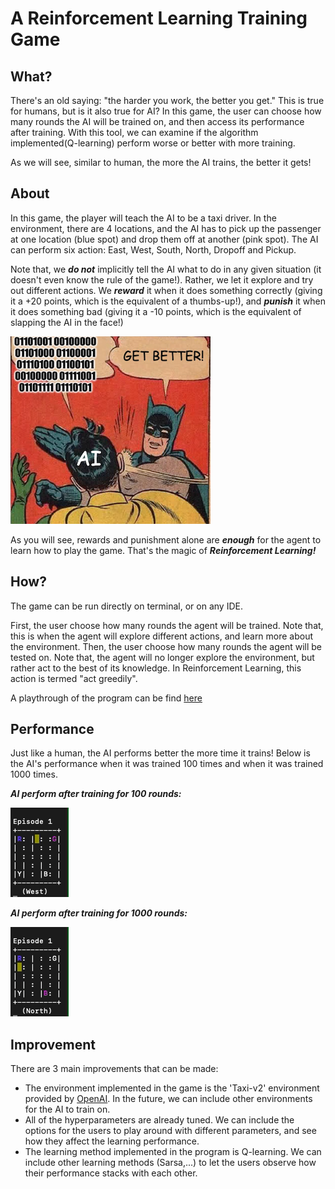 # A Reinforcement Learning Training Game

## What?
There's an old saying: "the harder you work, the better you get." This is true for humans, but is it also true for AI? In this game, the user can choose how many rounds the AI will be trained on, and then access its performance after training. With this tool, we can examine if the algorithm implemented(Q-learning) perform worse or better with more training. 

As we will see, similar to human, the more the AI trains, the better it gets! 

## About
In this game, the player will teach the AI to be a taxi driver. In the environment, there are 4 locations, and the AI has to pick up the passenger at one location (blue spot) and drop them off at another (pink spot). The AI can perform six action: East, West, South, North, Dropoff and Pickup. 

Note that, we ***do not*** implicitly tell the AI what to do in any given situation (it doesn't even know the rule of the game!). Rather, we let it explore and try out different actions. We ***reward*** it when it does something correctly (giving it a +20 points, which is the equivalent of a thumbs-up!), and ***punish*** it when it does something bad (giving it a -10 points, which is the equivalent of slapping the AI in the face!)

![](trainingaiRL.png)

As you will see, rewards and punishment alone are ***enough*** for the agent to learn how to play the game. That's the magic of ***Reinforcement Learning!*** 

## How?
The game can be run directly on terminal, or on any IDE.

First, the user choose how many rounds the agent will be trained. Note that, this is when the agent will explore different actions, and learn more about the environment. Then, the user choose how many rounds the agent will be tested on. Note that, the agent will no longer explore the environment, but rather act to the best of its knowledge. In Reinforcement Learning, this action is termed "act greedily". 

A playthrough of the program can be find [here](https://www.youtube.com/watch?v=xtqAbc157JQ)
## Performance

Just like a human, the AI performs better the more time it trains! Below is the AI's performance when it was trained 100 times and when it was trained 1000 times. 

***AI perform after training for 100 rounds:***

![](100%20rounds.gif)

***AI perform after training for 1000 rounds:***

![](1000%20Rounds.gif)

## Improvement
There are 3 main improvements that can be made:
- The environment implemented in the game is the 'Taxi-v2' environment provided by [OpenAI](https://gym.openai.com/envs/#classic_control). In the future, we can include other environments for the AI to train on. 
- All of the hyperparameters are already tuned. We can include the options for the users to play around with different parameters, and see how they affect the learning performance. 
- The learning method implemented in the program is Q-learning. We can include other learning methods (Sarsa,...) to let the users observe how their performance stacks with each other. 



